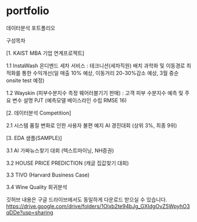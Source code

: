 # portfolio
데이터분석 포트폴리오

구성목차

[1. KAIST MBA 기업 연계프로젝트]

  1.1 InstaWash 온디멘드 세차 서비스 : 테크니션(세차직원) 배치 과학화 및 이동경로 최적화를 통한 수익개선(일 매출 10% 예상, 이동거리 20-30%감소 예상, 3월 중순 onsite test 예정) 

  1.2 Wayskin (피부수분지수 측정 웨어러블기기 판매) : 고객 피부 수분지수 예측 및 주요 변수 설명 PJT (예측모델 베이스라인 수립 RMSE 16)  


[2. 데이터분석 Competition] 

  2.1 시스템 품질 변화로 인한 사용자 불편 예지 AI 경진대회 (상위 3%, 최종 9위) 

[3. EDA 샘플(SAMPLE)] 

  3.1 AI 가짜뉴스찾기 대회 (텍스트마이닝, NH증권)

  3.2 HOUSE PRICE PREDICTION (캐글 집값찾기 대회) 

  3.3 TIVO (Harvard Business Case) 

  3.4 Wine Quality 회귀분석 

깃허브 내용은 구글 드라이브에서도 동일하게 다운로드 받으실 수 있습니다. https://drive.google.com/drive/folders/1Olxb2te94bJg_GXIdgOvZ5WpyhO3qDDe?usp=sharing

